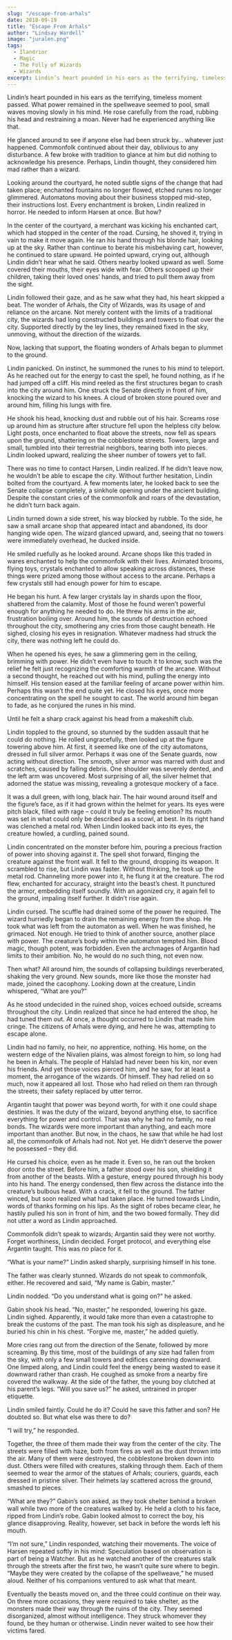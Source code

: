 ```yaml
---
slug: "/escape-from-arhals"
date: 2018-09-19
title: "Escape From Arhals"
author: "Lindsay Wardell"
image: "juralen.png"
tags:
  - Ilandrior
  - Magic
  - The Folly of Wizards
  - Wizards
excerpt: Lindin’s heart pounded in his ears as the terrifying, timeless moment passed.
---
```

Lindin’s heart pounded in his ears as the terrifying, timeless moment passed. What power remained in the spellweave seemed to pool, small waves moving slowly in his mind. He rose carefully from the road, rubbing his head and restraining a moan. Never had he experienced anything like that.

He glanced around to see if anyone else had been struck by… whatever just happened. Commonfolk continued about their day, oblivious to any disturbance. A few broke with tradition to glance at him but did nothing to acknowledge his presence. Perhaps, Lindin thought, they considered him mad rather than a wizard.

Looking around the courtyard, he noted subtle signs of the change that had taken place; enchanted fountains no longer flowed, etched runes no longer glimmered. Automatons moving about their business stopped mid-step, their instructions lost. Every enchantment is broken, Lindin realized in horror. He needed to inform Harsen at once. But how?

In the center of the courtyard, a merchant was kicking his enchanted cart, which had stopped in the center of the road. Cursing, he shoved it, trying in vain to make it move again. He ran his hand through his blonde hair, looking up at the sky. Rather than continue to berate his misbehaving cart, however, he continued to stare upward. He pointed upward, crying out, although Lindin didn’t hear what he said. Others nearby looked upward as well. Some covered their mouths, their eyes wide with fear. Others scooped up their children, taking their loved ones’ hands, and tried to pull them away from the sight.

Lindin followed their gaze, and as he saw what they had, his heart skipped a beat. The wonder of Arhals, the City of Wizards, was its usage of and reliance on the arcane. Not merely content with the limits of a traditional city, the wizards had long constructed buildings and towers to float over the city. Supported directly by the ley lines, they remained fixed in the sky, unmoving, without the direction of the wizards.

Now, lacking that support, the floating wonders of Arhals began to plummet to the ground.

Lindin panicked. On instinct, he summoned the runes to his mind to teleport. As he reached out for the energy to cast the spell, he found nothing, as if he had jumped off a cliff. His mind reeled as the first structures began to crash into the city around him. One struck the Senate directly in front of him, knocking the wizard to his knees. A cloud of broken stone poured over and around him, filling his lungs with fire.

He shook his head, knocking dust and rubble out of his hair. Screams rose up around him as structure after structure fell upon the helpless city below. Light posts, once enchanted to float above the streets, now fell as spears upon the ground, shattering on the cobblestone streets. Towers, large and small, tumbled into their terrestrial neighbors, tearing both into pieces. Lindin looked upward, realizing the sheer number of towers yet to fall.

There was no time to contact Harsen, Lindin realized. If he didn’t leave now, he wouldn’t be able to escape the city. Without further hesitation, Lindin bolted from the courtyard. A few moments later, he looked back to see the Senate collapse completely, a sinkhole opening under the ancient building. Despite the constant cries of the commonfolk and roars of the devastation, he didn’t turn back again.

Lindin turned down a side street, his way blocked by rubble. To the side, he saw a small arcane shop that appeared intact and abandoned, its door hanging wide open. The wizard glanced upward, and, seeing that no towers were immediately overhead, he ducked inside.

He smiled ruefully as he looked around. Arcane shops like this traded in wares enchanted to help the commonfolk with their lives. Animated brooms, flying toys, crystals enchanted to allow speaking across distances, these things were prized among those without access to the arcane. Perhaps a few crystals still had enough power for him to escape.

He began his hunt. A few larger crystals lay in shards upon the floor, shattered from the calamity. Most of those he found  weren’t powerful enough for anything he needed to do. He threw his arms in the air, frustration boiling over. Around him, the sounds of destruction echoed throughout the city, smothering any cries from those caught beneath. He sighed, closing his eyes in resignation. Whatever madness had struck the city, there was nothing left he could do.

When he opened his eyes, he saw a glimmering gem in the ceiling, brimming with power. He didn’t even have to touch it to know, such was the relief he felt just recognizing the comforting warmth of the arcane. Without a second thought, he reached out with his mind, pulling the energy into himself. His tension eased at the familiar feeling of arcane power within him. Perhaps this wasn’t the end quite yet. He closed his eyes, once more concentrating on the spell he sought to cast. The world around him began to fade, as he conjured the runes in his mind.

Until he felt a sharp crack against his head from a makeshift club.

Lindin toppled to the ground, so stunned by the sudden assault that he could do nothing. He rolled ungracefully, then looked up at the figure towering above him. At first, it seemed like one of the city automatons, dressed in full silver armor. Perhaps it was one of the Senate guards, now acting without direction. The smooth, silver armor was marred with dust and scratches, caused by falling debris. One shoulder was severely dented, and the left arm was uncovered. Most surprising of all, the silver helmet that adorned the statue was missing, revealing a grotesque mockery of a face.

It was a dull green, with long, black hair. The hair wound around itself and the figure’s face, as if it had grown within the helmet for years. Its eyes were pitch black, filled with rage – could it truly be feeling emotion? Its mouth was set in what could only be described as a scowl, at best. In its right hand was clenched a metal rod. When Lindin looked back into its eyes, the creature howled, a curdling, pained sound.

Lindin concentrated on the monster before him, pouring a precious fraction of power into shoving against it. The spell shot forward, flinging the creature against the front wall. It fell to the ground, dropping its weapon. It scrambled to rise, but Lindin was faster. Without thinking, he took up the metal rod. Channeling more power into it, he flung it at the creature. The rod flew, enchanted for accuracy, straight into the beast’s chest. It punctured the armor, embedding itself soundly. With an agonized cry, it again fell to the ground, impaling itself further. It didn’t rise again.

Lindin cursed. The scuffle had drained some of the power he required. The wizard hurriedly began to drain the remaining energy from the shop. He took what was left from the automaton as well. When he was finished, he grimaced. Not enough. He tried to think of another source, another place with power. The creature’s body within the automaton tempted him. Blood magic, though potent, was forbidden. Even the archmages of Argantin had limits to their ambition. No, he would do no such thing, not even now.

Then what? All around him, the sounds of collapsing buildings reverberated, shaking the very ground. New sounds, more like those the monster had made, joined the cacophony. Looking down at the creature, Lindin whispered, “What are you?”

As he stood undecided in the ruined shop, voices echoed outside, screams throughout the city. Lindin realized that since he had entered the shop, he had tuned them out. At once, a thought occurred to Lindin that made him cringe. The citizens of Arhals were dying, and here he was, attempting to escape alone.

Lindin had no family, no heir, no apprentice, nothing. His home, on the western edge of the Nivalien plains, was almost foreign to him, so long had he been in Arhals. The people of Halslad had never been his kin, nor even his friends. And yet those voices pierced him, and he saw, for at least a moment, the arrogance of the wizards. Of himself. They had relied on so much, now it appeared all lost. Those who had relied on them ran through the streets, their safety replaced by utter terror.

Argantin taught that power was beyond worth, for with it one could shape destinies. It was the duty of the wizard, beyond anything else, to sacrifice everything for power and control. That was why he had no family, no real bonds. The wizards were more important than anything, and each more important than another. But now, in the chaos, he saw that while he had lost all, the commonfolk of Arhals had not. Not yet. He didn’t deserve the power he possessed – they did.

He cursed his choice, even as he made it. Even so, he ran out the broken door onto the street. Before him, a father stood over his son, shielding it from another of the beasts. With a gesture, energy poured through his body into his hand. The energy condensed, then flew across the distance into the creature’s bulbous head. With a crack, it fell to the ground. The father winced, but soon realized what had taken place. He turned towards Lindin, words of thanks forming on his lips. As the sight of robes became clear, he hastily pulled his son in front of him, and the two bowed formally. They did not utter a word as Lindin approached.

Commonfolk didn’t speak to wizards; Argantin said they were not worthy. Forget worthiness, Lindin decided. Forget protocol, and everything else Argantin taught. This was no place for it.

“What is your name?” Lindin asked sharply, surprising himself in his tone.

The father was clearly stunned. Wizards do not speak to commonfolk, either. He recovered and said, “My name is Gabin, master.”

Lindin nodded. “Do you understand what is going on?” he asked.

Gabin shook his head. “No, master,” he responded, lowering his gaze. Lindin sighed. Apparently, it would take more than even a catastrophe to break the customs of the past. The man took his sigh as displeasure, and he buried his chin in his chest. “Forgive me, master,” he added quietly.

More cries rang out from the direction of the Senate, followed by more screaming. By this time, most of the buildings of any size had fallen from the sky, with only a few small towers and edifices careening downward. One limped along, and Lindin could feel the energy being wasted to ease it downward rather than crash. He coughed as smoke from a nearby fire covered the walkway. At the side of the father, the young boy clutched at his parent’s legs. “Will you save us?” he asked, untrained in proper etiquette.

Lindin smiled faintly. Could he do it? Could he save this father and son? He doubted so. But what else was there to do?

“I will try,” he responded.

Together, the three of them made their way from the center of the city. The streets were filled with haze, both from fires as well as the dust thrown into the air. Many of them were destroyed, the cobblestone broken down into dust. Others were filled with creatures, stalking through them. Each of them seemed to wear the armor of the statues of Arhals; couriers, guards, each dressed in pristine silver. Their helmets lay scattered across the ground, smashed to pieces.

“What are they?” Gabin’s son asked, as they took shelter behind a broken wall while two more of the creatures walked by. He held a cloth to his face, ripped from Lindin’s robe. Gabin looked almost to correct the boy, his glance disapproving. Reality, however, set back in before the words left his mouth.

“I’m not sure,” Lindin responded, watching their movements. The voice of Harsen repeated softly in his mind: Speculation based on observation is part of being a Watcher. But as he watched another of the creatures stalk through the streets after the first two, he wasn’t quite sure where to begin. “Maybe they were created by the collapse of the spellweave,” he mused aloud. Neither of his companions ventured to ask what that meant.

Eventually the beasts moved on, and the three could continue on their way. On three more occasions, they were required to take shelter, as the monsters made their way through the ruins of the city. They seemed disorganized, almost without intelligence. They struck whomever they found, be they human or otherwise. Lindin never waited to see how their victims fared.